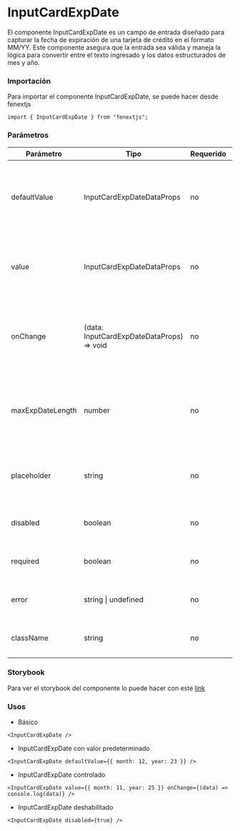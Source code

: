 # InputCardExpDate

El componente InputCardExpDate es un campo de entrada diseñado para capturar la fecha de expiración de una tarjeta de crédito en el formato MM/YY. Este componente asegura que la entrada sea válida y maneja la lógica para convertir entre el texto ingresado y los datos estructurados de mes y año.

### Importación

Para importar el componente InputCardExpDate, se puede hacer desde fenextjs

```tsx copy
import { InputCardExpDate } from "fenextjs";
```

### Parámetros

| Parámetro | Tipo | Requerido | Default | Descripcion |
| --------- | ---- | --------- | ------- | ----------- |
| defaultValue | InputCardExpDateDataProps | no | \{\} | Valor predeterminado del componente, que incluye el mes y el año de expiración de la tarjeta. |
| value | InputCardExpDateDataProps | no | \{\} | Valor controlado del componente, que debe incluir el mes y el año de expiración. |
| onChange | (data: InputCardExpDateDataProps) =\> void | no | undefined | Función que se ejecuta cuando los datos del componente cambian, proporcionando el mes y el año como objeto. |
| maxExpDateLength | number | no | 4 | Longitud máxima permitida para la entrada de la fecha de expiración. Se establece como 4 para MMYY. |
| placeholder | string | no | 'MM/YY' | Texto que se muestra como marcador de posición en el campo de entrada. |
| disabled | boolean | no | false | Indica si el campo de entrada está deshabilitado. |
| required | boolean | no | false | Indica si el campo de entrada es obligatorio. |
| error | string \| undefined | no | undefined | Mensaje de error que se muestra si la validación falla. |
| className | string | no | '' | Clase CSS para personalizar el estilo del componente. |

### Storybook

Para ver el storybook del componente lo puede hacer con este [link](https://fenextjs-component-storybook.vercel.app/?path=/story/input-card-inputcardexpdate--index)

### Usos

- Básico

```tsx copy
<InputCardExpDate />
```

- InputCardExpDate con valor predeterminado

```tsx copy
<InputCardExpDate defaultValue={{ month: 12, year: 23 }} />
```

- InputCardExpDate controlado

```tsx copy
<InputCardExpDate value={{ month: 11, year: 25 }} onChange={(data) => console.log(data)} />
```

- InputCardExpDate deshabilitado

```tsx copy
<InputCardExpDate disabled={true} />
```

